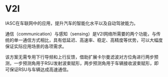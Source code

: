 # V2I
IASC在车联网中的应用，提升汽车的智能化水平以及自动驾驶能力。

通信（communication）与感知（sensing）是V2I网络所需要的两个功能，与传统的单一通信方式相比，具有低延迟、高速率、稳定、高精度等优势，可以大幅度保证实际应用场景的各项需求。

该方案无需专用下行导频和上行反馈，借助扩展卡尔曼滤波对方位角进行两步预测，一步预测角用于RSU发射波束赋形，两步预测角用于车辆接收波束赋形，即可保证RSU与车辆达成高速通信。
